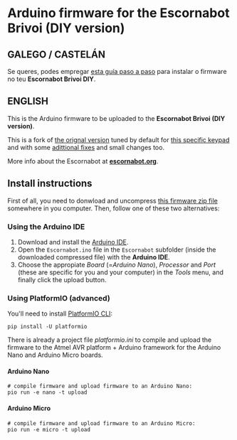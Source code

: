 # Arduino firmware for the Escornabot Brivoi (DIY version)

## GALEGO / CASTELÁN
Se queres, podes empregar [esta guía paso a paso](https://www.roboteach.es/escornabot-firmware/) para instalar o firmware no teu **Escornabot Brivoi DIY**.

## ENGLISH
This is the Arduino firmware to be uploaded to the **Escornabot Brivoi (DIY version)**.

This is a fork of [the orignal version](https://github.com/escornabot/arduino) tuned by default for [this specific keypad](https://github.com/mgesteiro/escornakeypad) and with some [adittional fixes](https://github.com/escornabot/arduino/pull/18) and small changes too.

More info about the Escornabot at **[escornabot.org](https://escornabot.org)**.



## Install instructions

First of all, you need to donwload and uncompress [this firmware zip file](https://github.com/roboteach-es/escornabot-firmware-DIY/archive/refs/heads/stable.zip) somewhere in you computer. Then, follow one of these two alternatives:

### Using the Arduino IDE

1. Download and install the [Arduino IDE](https://www.arduino.cc/en/Main/Software).
2. Open the `Escornabot.ino` file in the `Escornabot` subfolder (inside the downloaded compressed file) with the **Arduino IDE**.
3. Choose the appropiate *Board* (=*Arduino Nano*), *Processor* and *Port* (these are specific for you and your computer) in the *Tools* menu, and finally click the upload button.


### Using PlatformIO (advanced)

You'll need to install [PlatformIO CLI](https://platformio.org/install/cli):

    pip install -U platformio

There is already a project file *platformio.ini* to compile and upload the
firmware to the Atmel AVR platform + Arduino framework for the Arduino Nano
and Arduino Micro boards.

#### Arduino Nano

    # compile firmware and upload firmware to an Arduino Nano:
    pio run -e nano -t upload

#### Arduino Micro

    # compile firmware and upload firmware to an Arduino Micro:
    pio run -e micro -t upload
